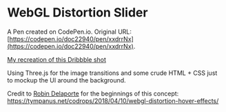 # WebGL Distortion Slider

A Pen created on CodePen.io. Original URL: [https://codepen.io/doc22940/pen/xxdrrNx](https://codepen.io/doc22940/pen/xxdrrNx).

<a href="https://dribbble.com/shots/4537300-WWF-Header-Transition">My recreation of this Dribbble shot</a>

Using Three.js for the image transitions and some crude HTML + CSS just to mockup the UI around the background.

Credit to <a href="http://robindelaporte.fr/">Robin Delaporte</a> for the beginnings of this concept: https://tympanus.net/codrops/2018/04/10/webgl-distortion-hover-effects/
